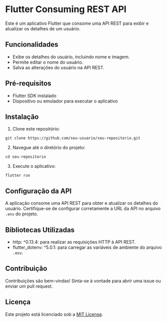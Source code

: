 # Flutter Consuming REST API

Este é um aplicativo Flutter que consome uma API REST para exibir e atualizar os detalhes de um usuário.

## Funcionalidades

- Exibe os detalhes do usuário, incluindo nome e imagem.
- Permite editar o nome do usuário.
- Salva as alterações do usuário na API REST.

## Pré-requisitos

- Flutter SDK instalado
- Dispositivo ou emulador para executar o aplicativo

## Instalação

1. Clone este repositório:

```
git clone https://github.com/seu-usuario/seu-repositorio.git
```

2. Navegue até o diretório do projeto:

```
cd seu-repositorio
```

3. Execute o aplicativo:

```
flutter run
```

## Configuração da API

A aplicação consome uma API REST para obter e atualizar os detalhes do usuário. Certifique-se de configurar corretamente a URL da API no arquivo `.env` do projeto.

## Bibliotecas Utilizadas

- http: ^0.13.4: para realizar as requisições HTTP à API REST.
- flutter_dotenv: ^5.0.1: para carregar as variáveis de ambiente do arquivo `.env`.

## Contribuição

Contribuições são bem-vindas! Sinta-se à vontade para abrir uma issue ou enviar um pull request.

## Licença

Este projeto está licenciado sob a [MIT License](https://opensource.org/licenses/MIT).
